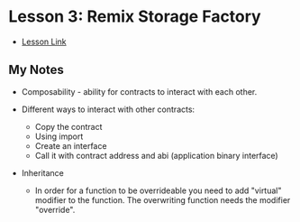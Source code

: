 # Lesson 3: Remix Storage Factory

- [Lesson Link](https://github.com/smartcontractkit/full-blockchain-solidity-course-js#lesson-3-remix-storage-factory)

## My Notes

- Composability - ability for contracts to interact with each other.
- Different ways to interact with other contracts:

  - Copy the contract
  - Using import
  - Create an interface
  - Call it with contract address and abi (application binary interface)

- Inheritance
  - In order for a function to be overrideable you need to add "virtual" modifier to the function. The overwriting function needs the modifier "override".
